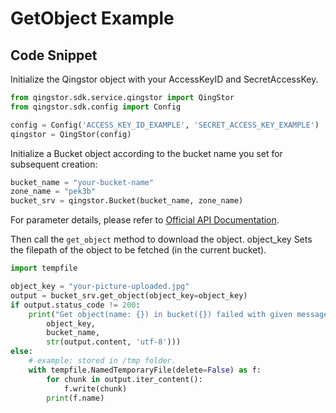 # GetObject Example

## Code Snippet

Initialize the Qingstor object with your AccessKeyID and SecretAccessKey.

```python
from qingstor.sdk.service.qingstor import QingStor
from qingstor.sdk.config import Config

config = Config('ACCESS_KEY_ID_EXAMPLE', 'SECRET_ACCESS_KEY_EXAMPLE')
qingstor = QingStor(config)
```

Initialize a Bucket object according to the bucket name you set for subsequent creation:

```python
bucket_name = "your-bucket-name"
zone_name = "pek3b"
bucket_srv = qingstor.Bucket(bucket_name, zone_name)
```

For parameter details, please refer to [Official API Documentation](https://docs.qingcloud.com/qingstor/api/object/get).

Then call the `get_object` method to download the object. object_key Sets the filepath of the object to be fetched (in the current bucket).

```python
import tempfile

object_key = "your-picture-uploaded.jpg"
output = bucket_srv.get_object(object_key=object_key)
if output.status_code != 200:
    print("Get object(name: {}) in bucket({}) failed with given message: {}".format(
        object_key,
        bucket_name,
        str(output.content, 'utf-8')))
else:
    # example: stored in /tmp folder.
    with tempfile.NamedTemporaryFile(delete=False) as f:
        for chunk in output.iter_content():
            f.write(chunk)
        print(f.name)
```

